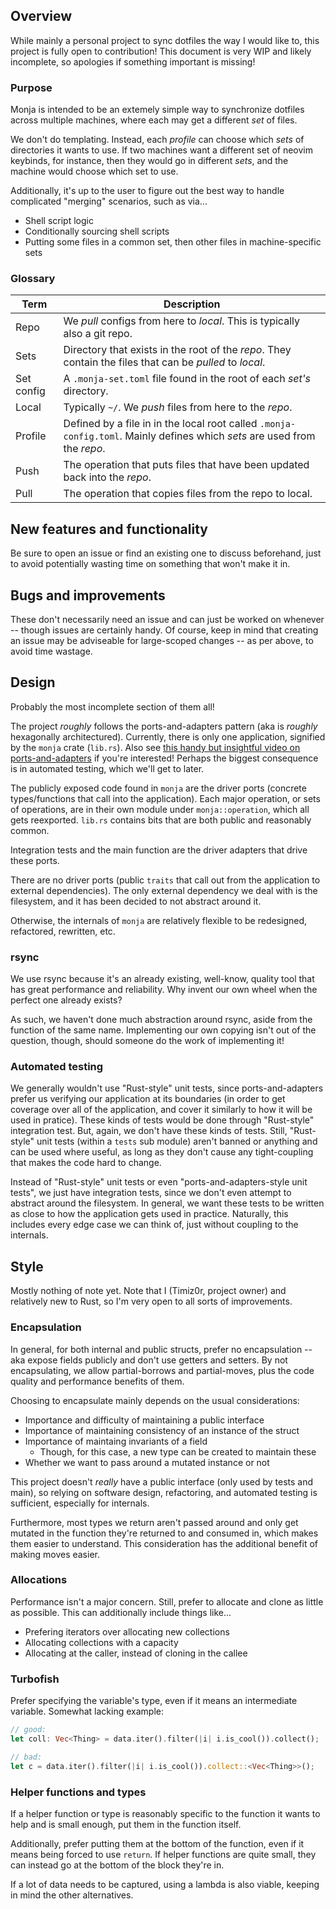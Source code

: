 ## Overview
While mainly a personal project to sync dotfiles the way I would like to, this project is fully open to contribution!
This document is very WIP and likely incomplete, so apologies if something important is missing!

### Purpose
Monja is intended to be an extemely simple way to synchronize dotfiles across multiple machines,
where each may get a different *set* of files.

We don't do templating.
Instead, each *profile* can choose which *sets* of directories it wants to use.
If two machines want a different set of neovim keybinds, for instance, then they would go in different *sets*,
and the machine would choose which set to use.

Additionally, it's up to the user to figure out the best way to handle complicated "merging" scenarios, such as via...
* Shell script logic
* Conditionally sourcing shell scripts
* Putting some files in a common set, then other files in machine-specific sets

### Glossary

| Term       | Description                                                                                                               |
| ---------- | ------------------------------------------------------------------------------------------------------------------------- |
| Repo       | We *pull* configs from here to *local*. This is typically also a git repo.                                                |
| Sets       | Directory that exists in the root of the *repo*. They contain the files that can be *pulled* to *local*.                  |
| Set config | A `.monja-set.toml` file found in the root of each *set's* directory.                                                     |
| Local      | Typically `~/`. We *push* files from here to the *repo*.                                                                  |
| Profile    | Defined by a file in in the local root called `.monja-config.toml`. Mainly defines which *sets* are used from the *repo*. |
| Push       | The operation that puts files that have been updated back into the *repo*.                                                |
| Pull       | The operation that copies files from the repo to local.                                                                   |

## New features and functionality
Be sure to open an issue or find an existing one to discuss beforehand,
just to avoid potentially wasting time on something that won't make it in.

## Bugs and improvements
These don't necessarily need an issue and can just be worked on whenever -- though issues are certainly handy.
Of course, keep in mind that creating an issue may be adviseable for large-scoped changes -- as per above, to avoid time wastage.

## Design
Probably the most incomplete section of them all!

The project *roughly* follows the ports-and-adapters pattern (aka is *roughly* hexagonally architectured).
Currently, there is only one application, signified by the `monja` crate (`lib.rs`).
Also see [this handy but insightful video on ports-and-adapters](https://www.youtube.com/watch?v=EZ05e7EMOLM) if you're interested!
Perhaps the biggest consequence is in automated testing, which we'll get to later.

The publicly exposed code found in `monja` are the driver ports (concrete types/functions that call into the application).
Each major operation, or sets of operations, are in their own module under `monja::operation`, which all gets reexported.
`lib.rs` contains bits that are both public and reasonably common.

Integration tests and the main function are the driver adapters that drive these ports.

There are no driver ports (public `traits` that call out from the application to external dependencies).
The only external dependency we deal with is the filesystem, and it has been decided to not abstract around it.

Otherwise, the internals of `monja` are relatively flexible to be redesigned, refactored, rewritten, etc.

### rsync
We use rsync because it's an already existing, well-know, quality tool that has great performance and reliability.
Why invent our own wheel when the perfect one already exists?

As such, we haven't done much abstraction around rsync, aside from the function of the same name.
Implementing our own copying isn't out of the question, though, should someone do the work of implementing it!

### Automated testing
We generally wouldn't use "Rust-style" unit tests, since ports-and-adapters prefer us verifying our application at its boundaries
(in order to get coverage over all of the application, and cover it similarly to how it will be used in pratice).
These kinds of tests would be done through "Rust-style" integration test. But, again, we don't have these kinds of tests.
Still, "Rust-style" unit tests (within a `tests` sub module) aren't banned or anything and can be used where useful,
as long as they don't cause any tight-coupling that makes the code hard to change.

Instead of "Rust-style" unit tests or even "ports-and-adapters-style unit tests", we just have integration tests,
since we don't even attempt to abstract around the filesystem.
In general, we want these tests to be written as close to how the application gets used in practice.
Naturally, this includes every edge case we can think of, just without coupling to the internals.

## Style
Mostly nothing of note yet. Note that I (Timiz0r, project owner) and relatively new to Rust,
so I'm very open to all sorts of improvements.

### Encapsulation
In general, for both internal and public structs, prefer no encapsulation --
aka expose fields publicly and don't use getters and setters.
By not encapsulating, we allow partial-borrows and partial-moves, plus the code quality and performance benefits of them.

Choosing to encapsulate mainly depends on the usual considerations:
* Importance and difficulty of maintaining a public interface
* Importance of maintaining consistency of an instance of the struct
* Importance of maintaing invariants of a field
  * Though, for this case, a new type can be created to maintain these
* Whether we want to pass around a mutated instance or not

This project doesn't *really* have a public interface (only used by tests and main),
so relying on software design, refactoring, and automated testing is sufficient, especially for internals.

Furthermore, most types we return aren't passed around and only get mutated in the function
they're returned to and consumed in, which makes them easier to understand.
This consideration has the additional benefit of making moves easier.

### Allocations
Performance isn't a major concern. Still, prefer to allocate and clone as little as possible.
This can additionally include things like...
* Prefering iterators over allocating new collections
* Allocating collections with a capacity
* Allocating at the caller, instead of cloning in the callee

### Turbofish
Prefer specifying the variable's type, even if it means an intermediate variable.
Somewhat lacking example:
```rs
// good:
let coll: Vec<Thing> = data.iter().filter(|i| i.is_cool()).collect();

// bad:
let c = data.iter().filter(|i| i.is_cool()).collect::<Vec<Thing>>();
```

### Helper functions and types
If a helper function or type is reasonably specific to the function it wants to help and is small enough,
put them in the function itself.

Additionally, prefer putting them at the bottom of the function, even if it means being forced to use `return`.
If helper functions are quite small, they can instead go at the bottom of the block they're in.

If a lot of data needs to be captured, using a lambda is also viable, keeping in mind the other alternatives.